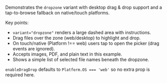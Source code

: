 Demonstrates the `dropzone` variant with desktop drag & drop support and a tap-to-browse fallback on native/touch platforms.

Key points:
- `variant="dropzone"` renders a large dashed area with instructions.
- Drag files over the zone (web/desktop) to highlight and drop.
- On touch/native (Platform !== web) users tap to open the picker (drag events are ignored).
- Accepts images, PDF, and plain text in this example.
- Shows a simple list of selected file names beneath the dropzone.

`enableDragDrop` defaults to `Platform.OS === 'web'` so no extra prop is required here.